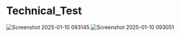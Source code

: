 # Technical_Test
![Screenshot 2025-01-10 093145](https://github.com/user-attachments/assets/a8f92617-84d7-47a3-81e0-62ccd9e3de30)
![Screenshot 2025-01-10 093051](https://github.com/user-attachments/assets/a8657b30-e2a4-41da-bc6e-e313087f0fd3)
